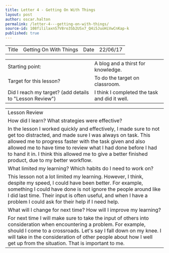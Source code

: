 ```yaml
---
title: Letter 4 - Getting On With Things
layout: post
author: oscar.halton
permalink: /letter-4---getting-on-with-things/
source-id: 108fililaxnS7V8ro3Sb2USx7_Q4i5JuoHiVwCnKap-k
published: true
---
```

<table>
  <tr>
    <td>Title</td>
    <td>Getting On With Things</td>
    <td>Date</td>
    <td>22/06/17</td>
  </tr>
</table>


<table>
  <tr>
    <td>Starting point:</td>
    <td>A blog and a thirst for knowledge.</td>
  </tr>
  <tr>
    <td>Target for this lesson?</td>
    <td>To do the target on classroom.</td>
  </tr>
  <tr>
    <td>Did I reach my target? 
(add details to "Lesson Review")</td>
    <td>I think I completed the task and did it well.</td>
  </tr>
</table>


<table>
  <tr>
    <td>Lesson Review</td>
  </tr>
  <tr>
    <td>How did I learn? What strategies were effective? </td>
  </tr>
  <tr>
    <td>In the lesson I worked quickly and effectively, I made sure to not get too distracted, and made sure I was always on task. This allowed me to progress faster with the task given and also allowed me to have time to review what I had done before I had to hand it in. I think this allowed me to give a better finished product, due to my better workflow.</td>
  </tr>
  <tr>
    <td>What limited my learning? Which habits do I need to work on? </td>
  </tr>
  <tr>
    <td>This lesson not a lot limited my learning. However, I think, despite my speed, I could have been better. For example, something I could have done is not ignore the people around like I did last time. Their input is often useful, and when I have a problem I could ask for their help if I need help.</td>
  </tr>
  <tr>
    <td>What will I change for next time? How will I improve my learning?</td>
  </tr>
  <tr>
    <td>For next time I will make sure to take the input of others into consideration when encountering a problem. For example, should I come to a crossroads. Let's say I fall down on my knee. I will take in the consideration of other people about how I well get up from the situation. That is important to me.</td>
  </tr>
</table>


